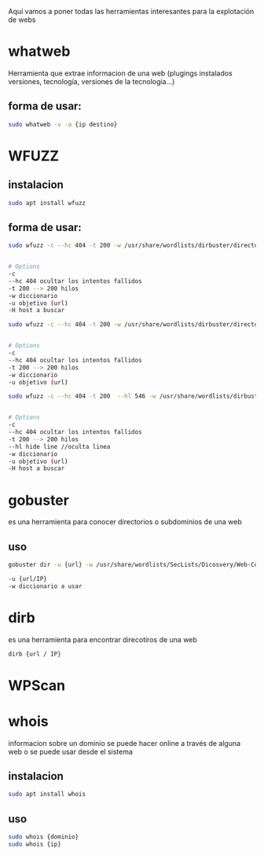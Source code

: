 Aquí vamos a poner todas las herramientas interesantes para la explotación de webs

# whatweb

Herramienta que extrae informacion de una web (plugings instalados versiones, tecnología, versiones de la tecnología...)

## forma de usar:


```sh fold:"comando whatweb para reconocimiento de webs"
sudo whatweb -v -a {ip destino}
```



# WFUZZ

## instalacion

```sh fold:"Instalacion de wfuzz"
sudo apt install wfuzz
```

## forma de usar:

```sh fold:"encontrar directorios ocultos en una web"
sudo wfuzz -c --hc 404 -t 200 -w /usr/share/wordlists/dirbuster/directory-list-low-ercase-2.3-medium.txt -u {direccionweb}/FUZZ


# Options
-c
--hc 404 ocultar los intentos fallidos
-t 200 --> 200 hilos
-w diccionario 
-u objetivo (url)
-H host a buscar
```


```sh fold:"encontrar subdominios en una web"
sudo wfuzz -c --hc 404 -t 200 -w /usr/share/wordlists/dirbuster/directory-list-low-ercase-2.3-medium.txt -u {dominioweb} -H "Host: FUZZ.{dominio}"


# Options
-c
--hc 404 ocultar los intentos fallidos
-t 200 --> 200 hilos
-w diccionario 
-u objetivo (url)

```


```sh fold:"encontrar subdominios en una web - ocultando la respuesta con 546 Lineas"
sudo wfuzz -c --hc 404 -t 200  --hl 546 -w /usr/share/wordlists/dirbuster/directory-list-low-ercase-2.3-medium.txt -u {dominioweb} -H "Host: FUZZ.{dominio}"


# Options
-c
--hc 404 ocultar los intentos fallidos
-t 200 --> 200 hilos
--hl hide line //oculta linea
-w diccionario 
-u objetivo (url)
-H host a buscar
```


# gobuster

es una herramienta para conocer directorios o subdominios de una web
## uso
```sh fold:"gobuster para encontrar directorio"
gobuster dir -u {url} -w /usr/share/wordlists/SecLists/Dicosvery/Web-Content/direcotyr-list-lowercase-2.3-medium.txt

-u {url/IP}
-w diccionario a usar
```

# dirb
es una herramienta para encontrar direcotiros de una web

```sh fold:"dirb sirbe para encontrar directorios en una web"
dirb {url / IP}

```


# WPScan

# whois
informacion sobre un dominio
se puede hacer online  a través de alguna web o se puede usar desde el sistema
## instalacion
```sh fold:"Instalacion de wfuzz"
sudo apt install whois
```
## uso
```sh fold:"whois dominio / Ip"
sudo whois {dominio}
sudo whois {ip}
```